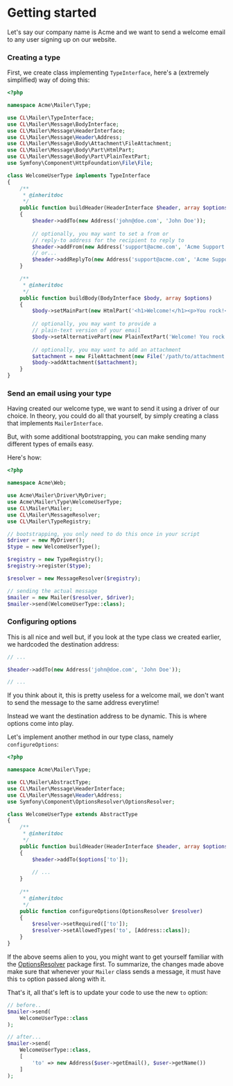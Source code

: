 # Getting started

Let's say our company name is Acme and we want to send
a welcome email to any user signing up on our website.

### Creating a type

First, we create class implementing `TypeInterface`, here's a (extremely simplified)
way of doing this:

```php
<?php

namespace Acme\Mailer\Type;

use CL\Mailer\TypeInterface;
use CL\Mailer\Message\BodyInterface;
use CL\Mailer\Message\HeaderInterface;
use CL\Mailer\Message\Header\Address;
use CL\Mailer\Message\Body\Attachment\FileAttachment;
use CL\Mailer\Message\Body\Part\HtmlPart;
use CL\Mailer\Message\Body\Part\PlainTextPart;
use Symfony\Component\HttpFoundation\File\File;

class WelcomeUserType implements TypeInterface
{
    /**
     * @inheritdoc 
     */
    public function buildHeader(HeaderInterface $header, array $options)
    {
        $header->addTo(new Address('john@doe.com', 'John Doe'));
        
        // optionally, you may want to set a from or
        // reply-to address for the recipient to reply to
        $header->addFrom(new Address('support@acme.com', 'Acme Support'));
        // or...
        $header->addReplyTo(new Address('support@acme.com', 'Acme Support'));
    }

    /**
     * @inheritdoc 
     */        
    public function buildBody(BodyInterface $body, array $options)
    {
        $body->setMainPart(new HtmlPart('<h1>Welcome!</h1><p>You rock!</p>'));
        
        // optionally, you may want to provide a
        // plain-text version of your email
        $body->setAlternativePart(new PlainTextPart('Welcome! You rock!'));
        
        // optionally, you may want to add an attachment
        $attachment = new FileAttachment(new File('/path/to/attachment')); 
        $body->addAttachment($attachment);
    }
}

```

### Send an email using your type

Having created our welcome type, we want to send it using a driver of our choice.
In theory, you could do all that yourself, by simply creating a class 
that implements `MailerInterface`.

But, with some additional bootstrapping,  you can make sending many 
different types of emails easy. 

Here's how:

```php
<?php

namespace Acme\Web;

use Acme\Mailer\Driver\MyDriver;
use Acme\Mailer\Type\WelcomeUserType;
use CL\Mailer\Mailer;
use CL\Mailer\MessageResolver;
use CL\Mailer\TypeRegistry;

// bootstrapping, you only need to do this once in your script
$driver = new MyDriver();
$type = new WelcomeUserType();

$registry = new TypeRegistry();
$registry->register($type);

$resolver = new MessageResolver($registry);

// sending the actual message
$mailer = new Mailer($resolver, $driver);
$mailer->send(WelcomeUserType::class);
```

### Configuring options

This is all nice and well but, if you look at the type class we 
created earlier, we hardcoded the destination address:

```php
// ...

$header->addTo(new Address('john@doe.com', 'John Doe'));

// ...
```

If you think about it, this is pretty useless for a welcome mail,
we don't want to send the message to the same address everytime!

Instead we want the destination address to be dynamic. This is where options come into play.

Let's implement another method in our type class, namely `configureOptions`:

```php
<?php

namespace Acme\Mailer\Type;

use CL\Mailer\AbstractType;
use CL\Mailer\Message\HeaderInterface;
use CL\Mailer\Message\Header\Address;
use Symfony\Component\OptionsResolver\OptionsResolver;

class WelcomeUserType extends AbstractType
{
    /**
     * @inheritdoc 
     */
    public function buildHeader(HeaderInterface $header, array $options)
    {
        $header->addTo($options['to']);
        
        // ...
    }
    
    /**
     * @inheritdoc 
     */
    public function configureOptions(OptionsResolver $resolver)
    {
        $resolver->setRequired(['to']);
        $resolver->setAllowedTypes('to', [Address::class]);
    }
}
```

If the above seems alien to you, you might want to get yourself familiar with the [OptionsResolver](https://github.com/symfony/options-resolver) package first.
To summarize, the changes made above make sure that whenever your `Mailer` class sends a message, it must have this `to` option passed along with it.

That's it, all that's left is to update your code to use the new `to` option:
```php
// before..
$mailer->send(
    WelcomeUserType::class
);

// after...
$mailer->send(
    WelcomeUserType::class, 
    [
        'to' => new Address($user->getEmail(), $user->getName())
    ]
);
```